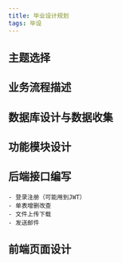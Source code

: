 ```yaml
---
title: 毕业设计规划
tags: 毕设
---
```

## 主题选择
## 业务流程描述
## 数据库设计与数据收集
## 功能模块设计
## 后端接口编写
    - 登录注册（可能用到JWT）
    - 单表增删改查
    - 文件上传下载
    - 发送邮件
## 前端页面设计

